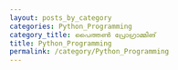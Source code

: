 ```yaml
---
layout: posts_by_category
categories: Python_Programming
category_title: പൈത്തണ്‍ പ്രോഗ്രാമ്മിങ്
title: Python_Programming
permalink: /category/Python_Programming
---
```

